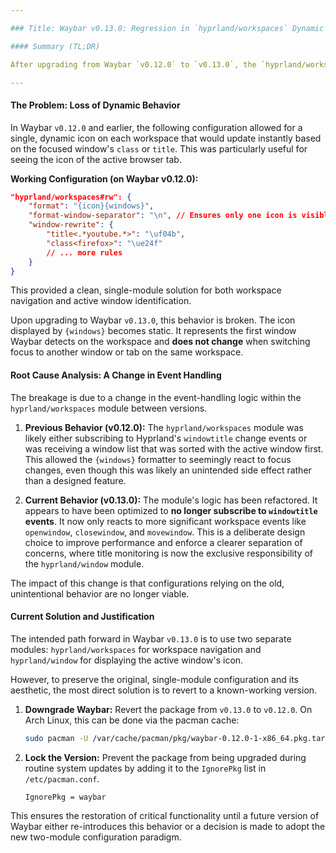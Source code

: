 ```yaml
---

### Title: Waybar v0.13.0: Regression in `hyprland/workspaces` Dynamic Icon Updates

#### Summary (TL;DR)

After upgrading from Waybar `v0.12.0` to `v0.13.0`, the `hyprland/workspaces` module no longer dynamically updates window icons based on `windowtitle` changes (e.g., switching browser tabs). The icon now remains static for the first-detected window on a workspace and only updates upon a full Waybar reload. The current solution is to downgrade to `v0.12.0` and lock the version.

---
```


#### The Problem: Loss of Dynamic Behavior

In Waybar `v0.12.0` and earlier, the following configuration allowed for a single, dynamic icon on each workspace that would update instantly based on the focused window's `class` or `title`. This was particularly useful for seeing the icon of the active browser tab.

**Working Configuration (on Waybar v0.12.0):**
```json
"hyprland/workspaces#rw": {
    "format": "{icon}{windows}",
    "format-window-separator": "\n", // Ensures only one icon is visible
    "window-rewrite": {
        "title<.*youtube.*>": "\uf04b",
        "class<firefox>": "\ue24f"
        // ... more rules
    }
}
```
This provided a clean, single-module solution for both workspace navigation and active window identification.

Upon upgrading to Waybar `v0.13.0`, this behavior is broken. The icon displayed by `{windows}` becomes static. It represents the first window Waybar detects on the workspace and **does not change** when switching focus to another window or tab on the same workspace.

#### Root Cause Analysis: A Change in Event Handling

The breakage is due to a change in the event-handling logic within the `hyprland/workspaces` module between versions.

1.  **Previous Behavior (v0.12.0):** The `hyprland/workspaces` module was likely either subscribing to Hyprland's `windowtitle` change events or was receiving a window list that was sorted with the active window first. This allowed the `{windows}` formatter to seemingly react to focus changes, even though this was likely an unintended side effect rather than a designed feature.

2.  **Current Behavior (v0.13.0):** The module's logic has been refactored. It appears to have been optimized to **no longer subscribe to `windowtitle` events**. It now only reacts to more significant workspace events like `openwindow`, `closewindow`, and `movewindow`. This is a deliberate design choice to improve performance and enforce a clearer separation of concerns, where title monitoring is now the exclusive responsibility of the `hyprland/window` module.

The impact of this change is that configurations relying on the old, unintentional behavior are no longer viable.

#### Current Solution and Justification

The intended path forward in Waybar `v0.13.0` is to use two separate modules: `hyprland/workspaces` for workspace navigation and `hyprland/window` for displaying the active window's icon.

However, to preserve the original, single-module configuration and its aesthetic, the most direct solution is to revert to a known-working version.

1.  **Downgrade Waybar:** Revert the package from `v0.13.0` to `v0.12.0`. On Arch Linux, this can be done via the pacman cache:
    ```bash
    sudo pacman -U /var/cache/pacman/pkg/waybar-0.12.0-1-x86_64.pkg.tar.zst
    ```

2.  **Lock the Version:** Prevent the package from being upgraded during routine system updates by adding it to the `IgnorePkg` list in `/etc/pacman.conf`.
    ```
    IgnorePkg = waybar
    ```

This ensures the restoration of critical functionality until a future version of Waybar either re-introduces this behavior or a decision is made to adopt the new two-module configuration paradigm.
